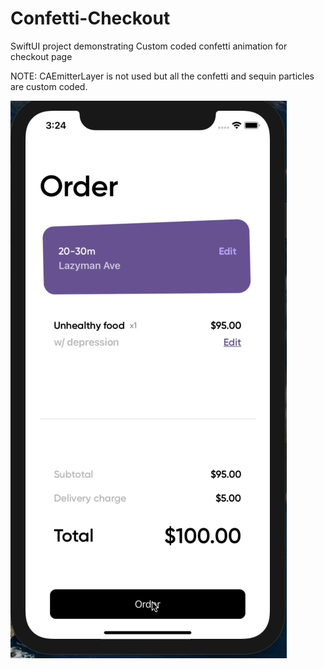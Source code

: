 # Confetti-Checkout
SwiftUI project demonstrating Custom coded confetti animation for checkout page

NOTE: CAEmitterLayer is not used but all the confetti and sequin particles are custom coded.

![](https://raw.githubusercontent.com/devwaseem/Confetti-Checkout/main/github%20assets/main.gif)
